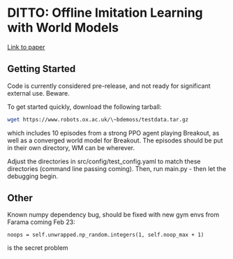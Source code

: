 # DITTO: Offline Imitation Learning with World Models

[Link to paper](https://arxiv.org/abs/2302.03086)

## Getting Started
Code is currently considered pre-release, and not ready for significant external use. Beware.

To get started quickly, download the following tarball:
```sh
wget https://www.robots.ox.ac.uk/\~bdemoss/testdata.tar.gz
```

which includes 10 episodes from a strong PPO agent playing Breakout, as well as a converged world model for Breakout. The episodes should be put in their own directory, WM can be wherever.

Adjust the directories in src/config/test_config.yaml to match these directories (command line passing coming). Then, run main.py - then let the debugging begin.

## Other

Known numpy dependency bug, should be fixed with new gym envs from Farama coming Feb 23:

```
noops = self.unwrapped.np_random.integers(1, self.noop_max + 1)
```
is the secret problem

